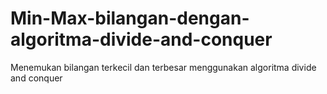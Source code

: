 # Min-Max-bilangan-dengan-algoritma-divide-and-conquer
Menemukan bilangan terkecil dan terbesar menggunakan algoritma divide and conquer

